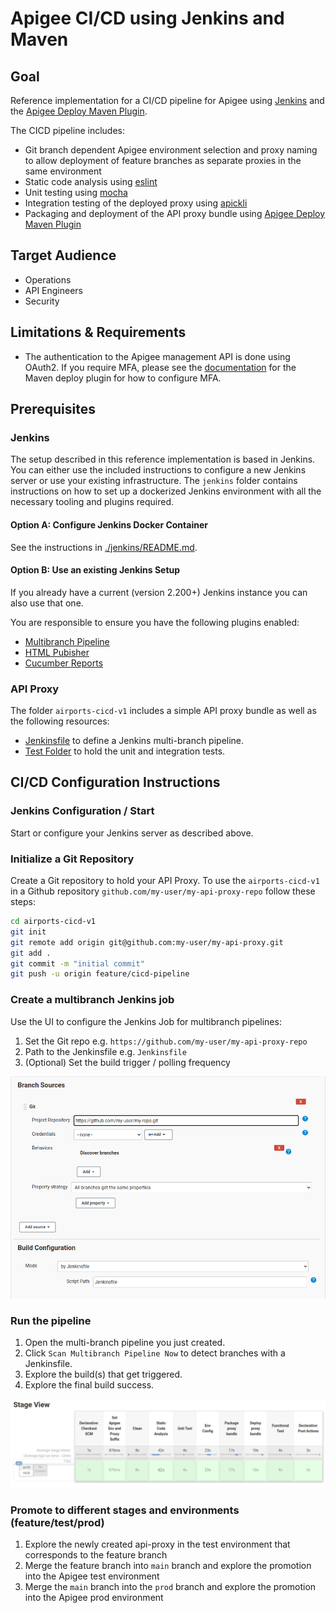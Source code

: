 # Apigee CI/CD using Jenkins and Maven

## Goal

Reference implementation for a CI/CD pipeline for Apigee using 
[Jenkins](https://www.jenkins.io/) and the [Apigee Deploy Maven Plugin](https://github.com/apigee/apigee-deploy-maven-plugin).

The CICD pipeline includes:

-   Git branch dependent Apigee environment selection and proxy naming to allow
 deployment of feature branches as separate proxies in the same environment
-   Static code analysis using [eslint](https://eslint.org/)
-   Unit testing using [mocha](https://mochajs.org/)
-   Integration testing of the deployed proxy using 
[apickli](https://github.com/apickli/apickli)
-   Packaging and deployment of the API proxy bundle using 
[Apigee Deploy Maven Plugin](https://github.com/apigee/apigee-deploy-maven-plugin)

## Target Audience

-   Operations
-   API Engineers
-   Security

## Limitations & Requirements

-   The authentication to the Apigee management API is done using OAuth2. If 
you require MFA, please see the [documentation](https://github.com/apigee/apigee-deploy-maven-plugin#oauth-and-two-factor-authentication)
for the Maven deploy plugin for how to configure MFA.

## Prerequisites

### Jenkins

The setup described in this reference implementation is based in Jenkins. You 
can either use the included instructions to configure a new Jenkins server or 
use your existing infrastructure. The `jenkins` folder contains instructions 
on how to set up a dockerized Jenkins environment with all the necessary 
tooling and plugins required.

#### Option A: Configure Jenkins Docker Container

See the instructions in [./jenkins/README.md](./jenkins/README.md).

#### Option B: Use an existing Jenkins Setup

If you already have a current (version 2.200+) Jenkins instance you can also 
use that one.

You are responsible to ensure you have the following plugins enabled:

-   [Multibranch Pipeline](https://plugins.jenkins.io/workflow-multibranch/)
-   [HTML Pubisher](https://plugins.jenkins.io/htmlpublisher/)
-   [Cucumber Reports](https://plugins.jenkins.io/cucumber-reports/)

### API Proxy

The folder `airports-cicd-v1` includes a simple API proxy bundle as well as the
following resources:

-   [Jenkinsfile](./airports-cicd-v1/Jenkinsfile) to define a Jenkins multi-branch pipeline.
-   [Test Folder](./airports-cicd-v1/test) to hold the unit and integration tests.

## CI/CD Configuration Instructions

### Jenkins Configuration / Start

Start or configure your Jenkins server as described above.

### Initialize a Git Repository

Create a Git repository to hold your API Proxy. To use the `airports-cicd-v1`
in a Github repository `github.com/my-user/my-api-proxy-repo` follow these 
steps:

```bash
cd airports-cicd-v1
git init
git remote add origin git@github.com:my-user/my-api-proxy.git
git add .
git commit -m "initial commit"
git push -u origin feature/cicd-pipeline
```

### Create a multibranch Jenkins job

Use the UI to configure the Jenkins Job for multibranch pipelines:

1.  Set the Git repo e.g. `https://github.com/my-user/my-api-proxy-repo`
2.  Path to the Jenkinsfile e.g. `Jenkinsfile`
3.  (Optional) Set the build trigger / polling frequency

![Jenkins Config](./img/jenkins-config.png)

### Run the pipeline

1.  Open the multi-branch pipeline you just created.
2.  Click `Scan Multibranch Pipeline Now` to detect branches with a 
Jenkinsfile.
3.  Explore the build(s) that get triggered.
4.  Explore the final build success.

![Jenkins Successful Pipeline](./img/jenkins-success.png)

### Promote to different stages and environments (feature/test/prod)

1.  Explore the newly created api-proxy in the test environment that 
corresponds to the feature branch
2.  Merge the feature branch into `main` branch and explore the promotion into 
the Apigee test environment
3.  Merge the `main` branch into the `prod` branch and explore the promotion 
into the Apigee prod environment
